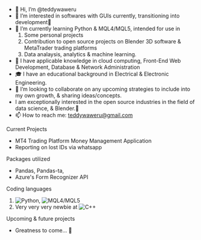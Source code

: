 - 👋 Hi, I’m @teddywaweru
- 👀 I’m interested in softwares with GUIs currently, transitioning into development🤞
- 🌱 I’m currently learning Python & MQL4/MQL5, intended for use in
  1. Some personal projects
  2. Contribution to open source projects on Blender 3D software & MetaTrader trading platforms
  3. Data analaysis, analytics & machine learning.
- 🧐 I have applicable knowledge in cloud computing, Front-End Web Development, Database & Network Administration
- 🎓 I have an educational background in Electrical & Electronic Engineering.
- 💞️ I’m looking to collaborate on any upcoming strategies to include into my own growth, & sharing ideas/concepts.
- I am exceptionally interested in the open source industries in the field of data science, & Blender.🤗
- 📫 How to reach me: teddywaweru@gmail.com

Current Projects
- MT4 Trading Platform Money Management Application
- Reporting on lost IDs via whatsapp


Packages utilized
- Pandas, Pandas-ta,
- Azure's Form Recognizer API

Coding languages
1. ![Python](https://img.shields.io/badge/Python-3776AB), ![MQL4/MQL5](https://img.shields.io/badge/MQL4/MQL5-0000)
2. Very very very newbie at ![C++](https://img.shields.io/badge/C++-0000)

Upcoming & future projects
- Greatness to come... 💪

<!---
teddywaweru/teddywaweru is a ✨ special ✨ repository because its `README.md` (this file) appears on your GitHub profile.
You can click the Preview link to take a look at your changes.
--->

